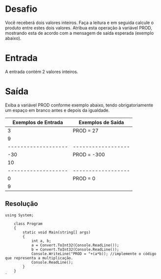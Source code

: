 # Desafio
Você receberá dois valores inteiros. Faça a leitura e em seguida calcule o produto entre estes dois valores. Atribua esta operação à variável PROD, mostrando esta de acordo com a mensagem de saída esperada (exemplo abaixo).   

# Entrada
A entrada contém 2 valores inteiros.

# Saída
Exiba a variável PROD conforme exemplo abaixo, tendo obrigatoriamente um espaço em branco antes e depois da igualdade.

| Exemplos de Entrada | Exemplos de Saída |
| ------------------- | ------------------|
|3                    |  PROD = 27        |
|9                    |                   |
| ------------------- | ------------------|
|-30                  |  PROD = -300      |           
|10                   |                   |
| ------------------- | ------------------|
|0                    |  PROD = 0         |           
|9                    |                   |


## Resolução

```CSharp
using System;

    class Program
    {
        static void Main(string[] args)
        {
            int a, b;
            a = Convert.ToInt32(Console.ReadLine());
            b = Convert.ToInt32(Console.ReadLine());
            Console.WriteLine("PROD = "+(a*b)); //implemente o código que representa a multiplicação.
            Console.ReadLine();
        }
    }
`
 